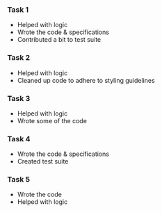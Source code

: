 ### Task 1
* Helped with logic
* Wrote the code & specifications
* Contributed a bit to test suite

### Task 2
* Helped with logic
* Cleaned up code to adhere to styling guidelines

### Task 3
* Helped with logic
* Wrote some of the code

### Task 4
* Wrote the code & specifications
* Created test suite

### Task 5
* Wrote the code
* Helped with logic